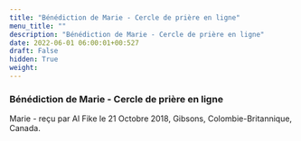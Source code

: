 ```yaml
---
title: "Bénédiction de Marie - Cercle de prière en ligne"
menu_title: ""
description: "Bénédiction de Marie - Cercle de prière en ligne"
date: 2022-06-01 06:00:01+00:527
draft: False
hidden: True
weight:
---
```

### Bénédiction de Marie - Cercle de prière en ligne

Marie - reçu par Al Fike le 21 Octobre 2018, Gibsons, Colombie-Britannique, Canada.



